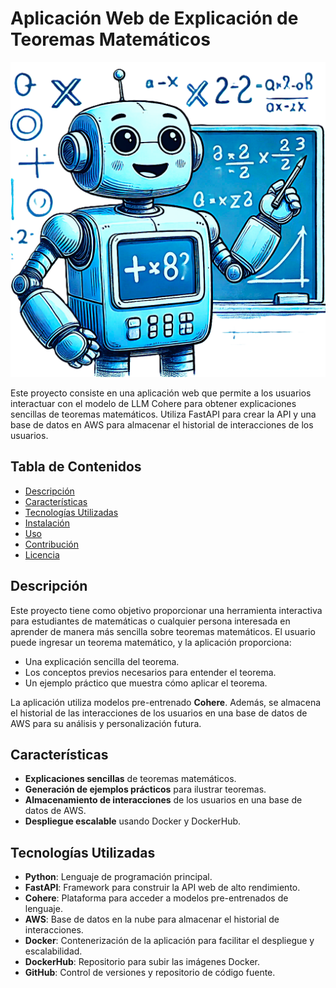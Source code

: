 # Aplicación Web de Explicación de Teoremas Matemáticos
![Texto alternativo](app/static/img/logo.png)

Este proyecto consiste en una aplicación web que permite a los usuarios interactuar con el modelo de LLM Cohere para obtener explicaciones sencillas de teoremas matemáticos. Utiliza FastAPI para crear la API y una base de datos en AWS para almacenar el historial de interacciones de los usuarios.

## Tabla de Contenidos
- [Descripción](#descripción)
- [Características](#características)
- [Tecnologías Utilizadas](#tecnologías-utilizadas)
- [Instalación](#instalación)
- [Uso](#uso)
- [Contribución](#contribución)
- [Licencia](#licencia)

## Descripción

Este proyecto tiene como objetivo proporcionar una herramienta interactiva para estudiantes de matemáticas o cualquier persona interesada en aprender de manera más sencilla sobre teoremas matemáticos. El usuario puede ingresar un teorema matemático, y la aplicación proporciona:
- Una explicación sencilla del teorema.
- Los conceptos previos necesarios para entender el teorema.
- Un ejemplo práctico que muestra cómo aplicar el teorema.

La aplicación utiliza modelos pre-entrenado **Cohere**. Además, se almacena el historial de las interacciones de los usuarios en una base de datos de AWS para su análisis y personalización futura.

## Características
- **Explicaciones sencillas** de teoremas matemáticos.
- **Generación de ejemplos prácticos** para ilustrar teoremas.
- **Almacenamiento de interacciones** de los usuarios en una base de datos de AWS.
- **Despliegue escalable** usando Docker y DockerHub.

## Tecnologías Utilizadas
- **Python**: Lenguaje de programación principal.
- **FastAPI**: Framework para construir la API web de alto rendimiento.
- **Cohere**: Plataforma para acceder a modelos pre-entrenados de lenguaje.
- **AWS**: Base de datos en la nube para almacenar el historial de interacciones.
- **Docker**: Contenerización de la aplicación para facilitar el despliegue y escalabilidad.
- **DockerHub**: Repositorio para subir las imágenes Docker.
- **GitHub**: Control de versiones y repositorio de código fuente.

